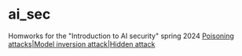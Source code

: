 # ai_sec
Homworks for the "Introduction to AI security" spring 2024
[Poisoning attacks|Model inversion attack|Hidden attack](/lab_1)
